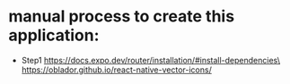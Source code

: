 # manual process to create this application:
- Step1
    https://docs.expo.dev/router/installation/#install-dependencies\
    https://oblador.github.io/react-native-vector-icons/
    

